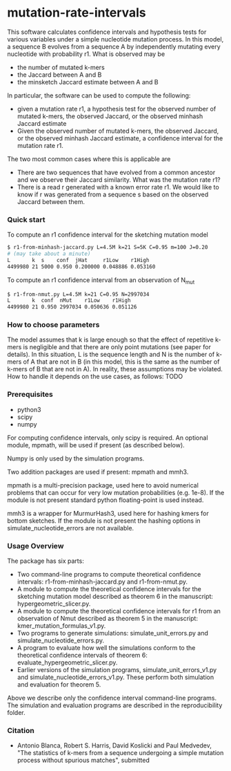 # mutation-rate-intervals

This software calculates confidence intervals and hypothesis tests for various variables under a simple nucleotide mutation process. In this model, a sequence B evolves from a sequence A by independently mutating every nucleotide with probability r1. What is observed may be
* the number of mutated k-mers
* the Jaccard between A and B
* the minsketch Jaccard estimate between A and B

In particular, the software can be used to compute the following:
* given a mutation rate r1, a hypothesis test for the observed number of mutated k-mers, the observed Jaccard, or the observed minhash Jaccard estimate
* Given the observed number of mutated k-mers, the observed Jaccard, or the observed minhash Jaccard estimate, a confidence interval for the mutation rate r1.

The two most common cases where this is applicable are
* There are two sequences that have evolved from a common ancestor and we observe their Jaccard similarity. What was the mutation rate r1?
* There is a read r generated with a known error rate r1. We would like to know if r was generated from a sequence s based on the observed Jaccard between them.


### Quick start

To compute an r1 confidence interval for the sketching mutation model

```bash 
$ r1-from-minhash-jaccard.py L=4.5M k=21 S=5K C=0.95 m=100 J=0.20
# (may take about a minute)
L       k  s    conf  jHat     r1Low    r1High
4499980 21 5000 0.950 0.200000 0.048886 0.053160
```

To compute an r1 confidence interval from an observation of N<sub>mut</sub>

```bash 
$ r1-from-nmut.py L=4.5M k=21 C=0.95 N=2997034
L       k  conf  nMut    r1Low    r1High
4499980 21 0.950 2997034 0.050636 0.051126

```

### How to choose parameters

The model assumes that k is large enough so that the effect of repetitive k-mers is negligible and that there are only point mutations (see paper for details). In this situation, L is the sequence length and N is the number of k-mers of A that are not in B (in this model, this is the same as the number of k-mers of B that are not in A).
In reality, these assumptions may be violated. 
How to handle it depends on the use cases, as follows:
TODO

### Prerequisites

* python3
* scipy
* numpy

For computing confidence intervals, only scipy is required. An optional
module, mpmath, will be used if present (as described below).

Numpy is only used by the simulation programs.

Two addition packages are used if present: mpmath and mmh3.

mpmath is a multi-precision package, used here to avoid numerical problems that
can occur for very low mutation probabilities (e.g. 1e-8). If the module is not
present standard python floating-point is used instead.

mmh3 is a wrapper for MurmurHash3, used here for hashing kmers for bottom
sketches. If the module is not present the hashing options in
simulate_nucleotide_errors are not available.

### Usage Overview

The package has six parts:
* Two command-line programs to compute theoretical confidence intervals:
r1-from-minhash-jaccard.py and r1-from-nmut.py.
* A module to compute the theoretical confidence intervals for the sketching
mutation model described as theorem 6 in the manuscript:
hypergeometric_slicer.py.
* A module to compute the theoretical confidence intervals for r1 from an
observation of Nmut described as theorem 5 in the manuscript:
kmer_mutation_formulas_v1.py.
* Two programs to generate simulations: simulate_unit_errors.py and
simulate_nucleotide_errors.py.
* A program to evaluate how well the simulations conform to the theoretical
confidence intervals of theorem 6: evaluate_hypergeometric_slicer.py.
* Earlier versions of the simulation programs, simulate_unit_errors_v1.py and
simulate_nucleotide_errors_v1.py. These perform both simulation and
evaluation for theorem 5. 

Above we describe only the confidence interval command-line programs. The
simulation and evaluation programs are described in the reproducibility folder.

### Citation
* Antonio Blanca, Robert S. Harris, David Koslicki and Paul Medvedev, "The statistics of k-mers from a sequence undergoing a simple mutation process without spurious matches", submitted 

